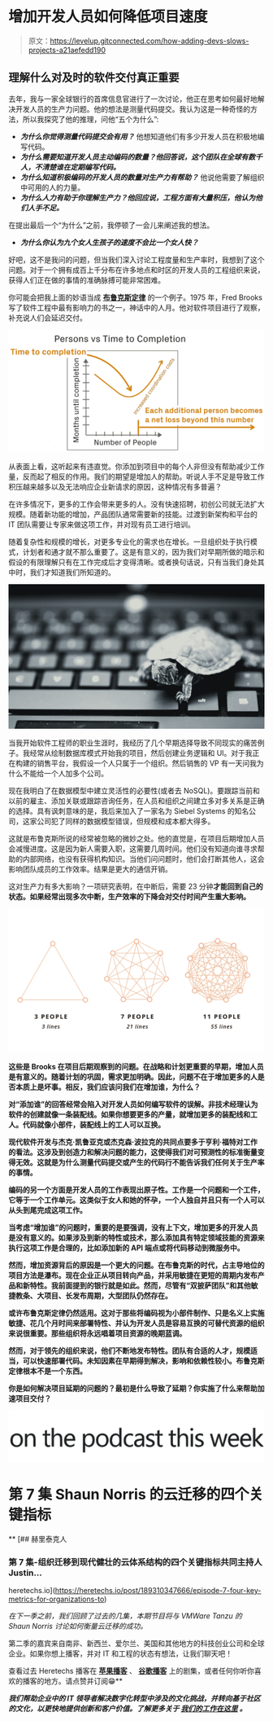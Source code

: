 # 增加开发人员如何降低项目速度

> 原文：<https://levelup.gitconnected.com/how-adding-devs-slows-projects-a21aefedd190>

## 理解什么对及时的软件交付真正重要

去年，我与一家全球银行的首席信息官进行了一次讨论，他正在思考如何最好地解决开发人员的生产力问题。他的想法是测量代码提交。我认为这是一种奇怪的方法，所以我探究了他的推理，问他“五个为什么”:

*   ***为什么你觉得测量代码提交会有用？*** 他想知道他们有多少开发人员在积极地编写代码。
*   ***为什么需要知道开发人员主动编码的数量？他回答说，这个团队在全球有数千人，不清楚谁在定期编写代码。***
*   ***为什么知道积极编码的开发人员的数量对生产力有帮助？*** 他说他需要了解组织中可用的人的力量。
*   ***为什么人力有助于你理解生产力？他回应说，工程方面有大量积压，他认为他们人手不足。***

在提出最后一个“为什么”之前，我停顿了一会儿来阐述我的想法。

*   ***为什么你认为九个女人生孩子的速度不会比一个女人快？***

好吧，这不是我问的问题，但当我们深入讨论工程度量和生产率时，我想到了这个问题。对于一个拥有成百上千分布在许多地点和时区的开发人员的工程组织来说，获得人们正在做的事情的准确脉搏可能非常困难。

你可能会把我上面的妙语当成 [**布鲁克斯定律**](https://en.wikipedia.org/wiki/Brooks%27s_law) 的一个例子。1975 年，Fred Brooks 写了软件工程中最有影响力的书之一，神话中的人月。他对软件项目进行了观察，补充说人们会延迟交付。

![](img/bc4c09b8cfa0293dc834bd3fe368ada2.png)

从表面上看，这听起来有违直觉。你添加到项目中的每个人非但没有帮助减少工作量，反而起了相反的作用。我们的期望是增加人的帮助。听说人手不足是导致工作积压越来越多以及无法响应企业新请求的原因，这种情况有多普遍？

在许多情况下，更多的工作会带来更多的人。没有快速招聘，初创公司就无法扩大规模。随着新功能的增加，产品团队通常需要新的技能。过渡到新架构和平台的 IT 团队需要让专家来做这项工作，并对现有员工进行培训。

随着复杂性和规模的增长，对更多专业化的需求也在增长。一旦组织处于执行模式，计划者和通才就不那么重要了。这是有意义的，因为我们对早期所做的暗示和假设的有限理解只有在工作完成后才变得清晰。或者换句话说，只有当我们身处其中时，我们才知道我们所知道的。

![](img/7053c6f8d5f8e52ab257d030ccba9095.png)

当我开始软件工程师的职业生涯时，我经历了几个早期选择导致不同现实的痛苦例子。我经常从绘制数据库模式开始我的项目，然后创建业务逻辑和 UI。对于我正在构建的销售平台，我假设一个人只属于一个组织。然后销售的 VP 有一天问我为什么不能给一个人加多个公司。

现在我明白了在数据模型中建立灵活性的必要性(或者去 NoSQL)。要跟踪当前和以前的雇主、添加关联或跟踪咨询任务，在人员和组织之间建立多对多关系是正确的选择。具有讽刺意味的是，我后来加入了一家名为 Siebel Systems 的知名公司，这家公司犯了同样的数据模型错误，但规模和成本都大得多。

这就是布鲁克斯所说的经常被忽略的微妙之处。他的直觉是，在项目后期增加人员会减慢进度。这是因为新人需要入职，这需要几周时间。他们没有知道向谁寻求帮助的内部网络，也没有获得机构知识。当他们问问题时，他们会打断其他人，这会影响团队成员的工作效率。结果是更大的通信开销。

这对生产力有多大影响？一项研究表明，在中断后，需要 23 分钟[](https://devbizops.co/2017/10/24/getting-into-the-developer-flow-state/)**才能回到自己的状态。如果经常出现多次中断，生产效率的下降会对交付时间产生重大影响。**

**![](img/b05906b732c5855a78e8ad7194782d12.png)**

**这些是 Brooks 在项目后期观察到的问题。在战略和计划更重要的早期，增加人员是有意义的。随着计划的巩固，需求更加明确。因此，问题不在于增加更多的人是否本质上是坏事。相反，我们应该问我们在增加谁，为什么？**

**对“添加谁”的回答经常会陷入对开发人员如何编写软件的误解。非技术经理认为软件的创建就像一条装配线。如果你想要更多的产量，就增加更多的装配线和工人。代码就像小部件，装配线上的工人可以互换。**

**现代软件开发与杰克·凯鲁亚克或杰克森·波拉克的共同点要多于亨利·福特对工作的看法。这涉及到创造力和解决问题的能力，这使得我们对可预测性的标准衡量变得无效。这就是为什么测量代码提交或产生的代码行不能告诉我们任何关于生产率的事情。**

**编码的另一个方面是开发人员的工作表现出原子性。工作是一个问题和一个工件，它等于一个工作单元。这类似于女人和她的怀孕，一个人独自并且只有一个人可以从头到尾完成这项工作。**

**当考虑“增加谁”的问题时，重要的是要强调，没有上下文，增加更多的开发人员是没有意义的。如果涉及到新的特性或技术，那么添加具有特定领域技能的资源来执行这项工作是合理的，比如添加新的 API 端点或将代码移动到微服务中。**

**然而，增加资源背后的原因是一个更大的问题。在布鲁克斯的时代，占主导地位的项目方法是瀑布。现在企业正从项目转向产品，并采用敏捷在更短的周期内发布产品和新特性。我前面提到的银行就是如此。然而，尽管有“双披萨团队”和其他敏捷教条、大项目、长发布周期，大型团队仍然存在。**

**或许布鲁克斯定律仍然适用。这对于那些将编码视为小部件制作、只是名义上实施敏捷、花几个月时间来部署特性、并认为开发人员是容易互换的可替代资源的组织来说很重要。那些组织将永远唱着项目资源的晚期蓝调。**

**然而，对于领先的组织来说，他们不断地发布特性。团队有合适的人才，规模适当，可以快速部署代码。未知因素在早期得到解决，影响和依赖性较小。布鲁克斯定律根本不是一个东西。**

**你是如何解决项目延期的问题的？最初是什么导致了延期？你实施了什么来帮助加速项目交付？**

**![](img/b5dcd2ef806eb12589560fd9e265e8c4.png)**

# ****第 7 集 Shaun Norris 的云迁移的四个关键指标****

**[](https://heretechs.io/post/189310347666/episode-7-four-key-metrics-for-organizations-to) [## 赫里泰克人

### 第 7 集-组织迁移到现代健壮的云体系结构的四个关键指标共同主持人 Justin…

heretechs.io](https://heretechs.io/post/189310347666/episode-7-four-key-metrics-for-organizations-to) 

*在下一季之前，我们回顾了过去的几集，本期节目将与 VMWare Tanzu 的 Shaun Norris 讨论如何衡量云迁移的成功。*

第二季的嘉宾来自南非、新西兰、爱尔兰、美国和其他地方的科技创业公司和全球企业。如果你想上播客，并对 IT 和工程的状态有想法，让我们聊天吧！

查看过去 Heretechs 播客在 [**苹果播客**](https://podcasts.apple.com/us/podcast/heretechs/id1485913088) 、 [**谷歌播客**](https://play.google.com/music/listen?u=0#/ps/Iyc3skvthrw7j3vgevce2r4wpmi) 上的剧集，或者任何你听你喜欢的播客的地方。请点赞并订阅😁** 

***我们帮助企业中的 IT 领导者解决数字化转型中涉及的文化挑战，并转向基于社区的文化，以更快地提供创新和客户价值。了解更多关于* [***我们的工作在这里***](https://devbizops.co/) *。***
